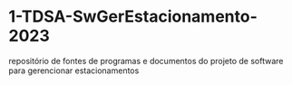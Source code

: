 # 1-TDSA-SwGerEstacionamento-2023
repositório de fontes de programas e documentos do projeto de software para gerencionar estacionamentos
